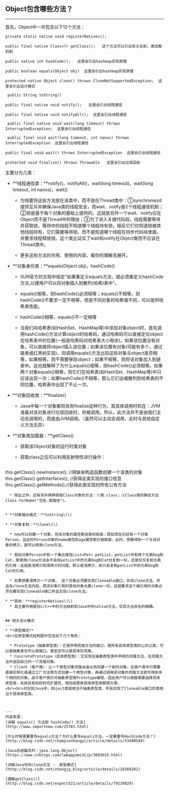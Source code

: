 ## Object包含哪些方法？

---

首先，Object中一共包含以下12个方法：

```
private static native void registerNatives();

public final native Class<?> getClass();   这个方法可以引出有关反射，类加载机制

public native int hashCode();   这里会引出hashmap实现原理

public boolean equals(Object obj)  这里会引出hashmap实现原理

protected native Object clone() throws CloneNotSupportedException;  这里会引出设计模式

 public String toString()

public final native void notify();   这里会引出线程通信

public final native void notifyAll();  这里会引出线程通信

 public final native void wait(long timeout) throws InterruptedException;  这里会引出线程通信

 public final void wait(long timeout, int nanos) throws InterruptedException  这里会引出线程通信

public final void wait() throws InterruptedException  这里会引出线程通信

protected void finalize() throws Throwable   这里会引出垃圾回收
```

主要分为几类：

* **线程通信类：**notify\(\)，notifyAll\(\)，wait\(long timeout\)，wait\(long timeout, int nanos\)，wait\(\)

  * 为啥要将这些方法放在该类中，而不放在Thread类中：①synchroniezd提供互斥并确保Java类的线程安全，而wait、notify是2个线程通信机制；②锁是基于每个对象的基础上提供的。这就是另外一个wait、notify应在Object而不是Thread中的理由；③为了进入关键代码段，线程需要等待并获取锁，等待中的线程不知道哪个线程持有锁，相反它们仅知道锁被其他线程持有，它们需要等待锁。而不是知道哪个线程在同步代码块里面，并要求线程释放锁。这个类比证实了wait和notify在Object类而不应该在Thread类中。
   
  *  更多这些方法的作用、使用的内容，看你的理解去展开。
  

* **对象身份类：**equals\(Object obj\)，hashCode\(\)

  * SUN官方的文档中规定"如果重定义equals方法，就必须重定义hashCode方法,以便用户可以将对象插入到散列(哈希)表中"。
  
  * equals()相等，则hashCode()必须相等；equals()不相等，则hashCode()不要求一定不相等，但是不同对象的哈希值不同，可以提供哈希表性能。
  
  * hashCode()相等，equals()不一定相等
  
  * 当我们向哈希表(如HashSet、HashMap等)中添加对象object时，首先调用hashCode()方法计算object的哈希码，通过哈希码可以直接定位object在哈希表中的位置(一般是哈希码对哈希表大小取余)。如果该位置没有对象，可以直接将object插入该位置；如果该位置有对象(可能有多个，通过链表或红黑树实现)，则调用equals()方法比较这些对象与object是否相等，如果相等，则不需要保存object；如果不相等，则将该对象加入到链表中。这也就解释了为什么equals()相等，则hashCode()必须相等。如果两个对象equals()相等，则它们在哈希表(如HashSet、HashMap等)中只应该出现一次；如果hashCode()不相等，那么它们会被散列到哈希表的不同位置，哈希表中出现了不止一次。


* **对象回收类：**finalize\(\)

  * Java中每一个对象都将具有finalize这种行为，其具体调用时机在：JVM准备对该对象进行垃圾回收时，将被调用。所以，此方法并不是由我们主动去调用的，而是由JVM调用。（虽然可以主动去调用，此时与其他自定义方法无异）
  

* **对象类加载器：**getClass\(\)

  * 获取该Object对象的运行时类对象

  * 获取class之后可以利用反射特性进行操作：
  ```
this.getClass().newInstance(); //用缺省构造函数创建一个该类的对象
this.getClass().getInterfaces(); //获得此类实现的接口信息
this.getClass().getMethods();//获得此类实现的所有公有方法
```
  * 除此之外，还有另外两种获取Class对象的方法：①类.class；②Class类的静态方法Class.forName("包名.类路径")。
  

* **对象输出格式：**toString\(\)

* **对象复制：**clone\(\)

  * new可以创建一个对象，但该对象的属性都会是初始值；假如现在已经有一个对象Person，且此时Person对象的name属性和age属性都已被赋值，此时，想要得到一个与该对象的拷贝，就可以使用clone方法。
  
  * 假如对象Person中有一个集合属性List<Pet> petList，petList中有两个元素Dog和Cat，那使用clone方法会不会将petList中的元素Dog和Cat也复制一份，还是仅仅复制元素的引用：这就是浅拷贝和深拷贝的问题。默认是浅拷贝，即只会复制petList中的元素Dog和Cat的引用。
  
  * 如果想要深拷贝一个对象， 这个对象必须要实现Cloneable接口，实现clone方法，并且在clone方法内部，把该对象引用的其他对象也要clone一份，这就要求这个被引用的对象必须也要实现Cloneable接口并且实现clone方法。

* **其他：**registerNatives\(\)
  * 其主要作用是将C/C++中的方法映射到Java中的native方法，实现方法命名的解耦。


## 相关设计模式
---
* **原型模式**
<br>在原型模式结构图中包含如下几个角色：

  * Prototype（抽象原型类）：它是声明克隆方法的接口，是所有具体原型类的公共父类，可以是抽象类也可以是接口，甚至还可以是具体实现类。
  * ConcretePrototype（具体原型类）：它实现在抽象原型类中声明的克隆方法，在克隆方法中返回自己的一个克隆对象。
  * Client（客户类）：让一个原型对象克隆自身从而创建一个新的对象，在客户类中只需要直接实例化或通过工厂方法等方式创建一个原型对象，再通过调用该对象的克隆方法即可得到多个相同的对象。由于客户类针对抽象原型类Prototype编程，因此用户可以根据需要选择具体原型类，系统具有较好的可扩展性，增加或更换具体原型类都很方便。
<br><br>对应到Java中，Object类就相当于抽象原型类，所有实现了Cloneable接口的类相当于具体原型类。



---
内容来源：
[详解 equals() 方法和 hashCode() 方法](http://www.importnew.com/25783.html)

[什么时候需要重写equals方法？为什么重写equals方法，一定要重写HashCode方法？](http://blog.csdn.net/championhengyi/article/details/53490549)

[Java总结篇系列：java.lang.Object](https://www.cnblogs.com/lwbqqyumidi/p/3693015.html)

[详解Java中的clone方法 -- 原型模式](http://blog.csdn.net/zhangjg_blog/article/details/18369201)

[理解getClass()](http://blog.csdn.net/expect521/article/details/79139829)
